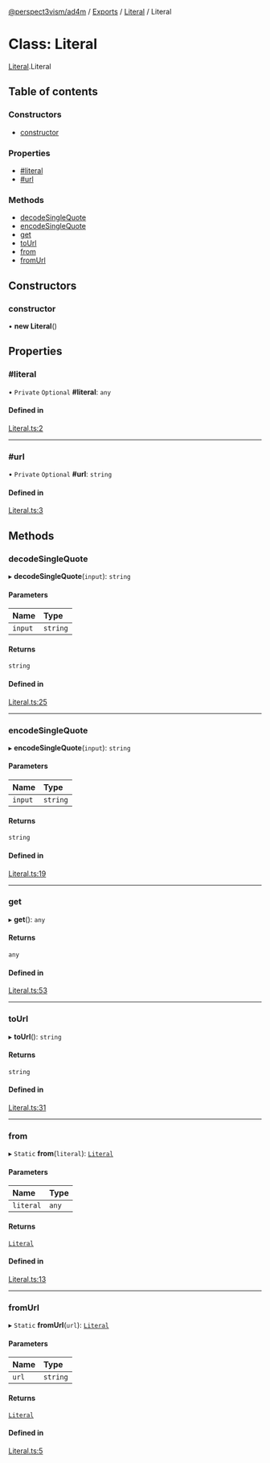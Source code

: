 [@perspect3vism/ad4m](../README.md) / [Exports](../modules.md) / [Literal](../modules/Literal.md) / Literal

# Class: Literal

[Literal](../modules/Literal.md).Literal

## Table of contents

### Constructors

- [constructor](Literal.Literal.md#constructor)

### Properties

- [#literal](Literal.Literal.md##literal)
- [#url](Literal.Literal.md##url)

### Methods

- [decodeSingleQuote](Literal.Literal.md#decodesinglequote)
- [encodeSingleQuote](Literal.Literal.md#encodesinglequote)
- [get](Literal.Literal.md#get)
- [toUrl](Literal.Literal.md#tourl)
- [from](Literal.Literal.md#from)
- [fromUrl](Literal.Literal.md#fromurl)

## Constructors

### constructor

• **new Literal**()

## Properties

### #literal

• `Private` `Optional` **#literal**: `any`

#### Defined in

[Literal.ts:2](https://github.com/perspect3vism/ad4m-executor/blob/5a19b63d/core/src/Literal.ts#L2)

___

### #url

• `Private` `Optional` **#url**: `string`

#### Defined in

[Literal.ts:3](https://github.com/perspect3vism/ad4m-executor/blob/5a19b63d/core/src/Literal.ts#L3)

## Methods

### decodeSingleQuote

▸ **decodeSingleQuote**(`input`): `string`

#### Parameters

| Name | Type |
| :------ | :------ |
| `input` | `string` |

#### Returns

`string`

#### Defined in

[Literal.ts:25](https://github.com/perspect3vism/ad4m-executor/blob/5a19b63d/core/src/Literal.ts#L25)

___

### encodeSingleQuote

▸ **encodeSingleQuote**(`input`): `string`

#### Parameters

| Name | Type |
| :------ | :------ |
| `input` | `string` |

#### Returns

`string`

#### Defined in

[Literal.ts:19](https://github.com/perspect3vism/ad4m-executor/blob/5a19b63d/core/src/Literal.ts#L19)

___

### get

▸ **get**(): `any`

#### Returns

`any`

#### Defined in

[Literal.ts:53](https://github.com/perspect3vism/ad4m-executor/blob/5a19b63d/core/src/Literal.ts#L53)

___

### toUrl

▸ **toUrl**(): `string`

#### Returns

`string`

#### Defined in

[Literal.ts:31](https://github.com/perspect3vism/ad4m-executor/blob/5a19b63d/core/src/Literal.ts#L31)

___

### from

▸ `Static` **from**(`literal`): [`Literal`](Literal.Literal.md)

#### Parameters

| Name | Type |
| :------ | :------ |
| `literal` | `any` |

#### Returns

[`Literal`](Literal.Literal.md)

#### Defined in

[Literal.ts:13](https://github.com/perspect3vism/ad4m-executor/blob/5a19b63d/core/src/Literal.ts#L13)

___

### fromUrl

▸ `Static` **fromUrl**(`url`): [`Literal`](Literal.Literal.md)

#### Parameters

| Name | Type |
| :------ | :------ |
| `url` | `string` |

#### Returns

[`Literal`](Literal.Literal.md)

#### Defined in

[Literal.ts:5](https://github.com/perspect3vism/ad4m-executor/blob/5a19b63d/core/src/Literal.ts#L5)
